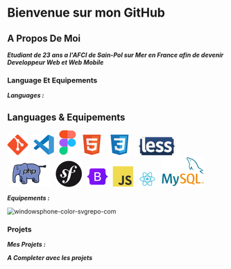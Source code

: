 # Bienvenue sur mon GitHub

## A Propos De Moi 
***Etudiant de 23 ans a l'AFCI de Sain-Pol sur Mer en France afin de devenir Developpeur Web et Web Mobile***

### Language Et Equipements 
***Languages :***

## Languages & Equipements
![imgGit](/img/git.svg)&nbsp;&nbsp;
![imgVscode](/img/vscode.svg)&nbsp;&nbsp;
![imgFigma](/img/figma.svg)&nbsp;&nbsp;
![imgHtml](/img/html.svg) &nbsp;&nbsp;
![imgCSS](/img/css.svg)&nbsp;&nbsp;
![imgLess](/img/less-1.svg)&nbsp;&nbsp; 
![imgPhp](/img/php2.svg)&nbsp;&nbsp;
![imgSymfony](/img/symfony.svg)&nbsp;&nbsp;
![imgBootStrap](/img/bootstrap.svg)&nbsp;&nbsp; 
![imgJs](/img/javascript.svg)&nbsp;&nbsp;
![imgReact](/img/react.svg)&nbsp;&nbsp;
![imgMySql](/img/mysql1.svg)&nbsp;&nbsp;

***Equipements :***

![windowsphone-color-svgrepo-com](https://github.com/Steven-Grecescu/Steven-Grecescu/assets/145989695/0ade02f1-8a4c-443c-890e-a93f5c32a44d)

### Projets
***Mes Projets :***

***A Completer avec les projets*** 


